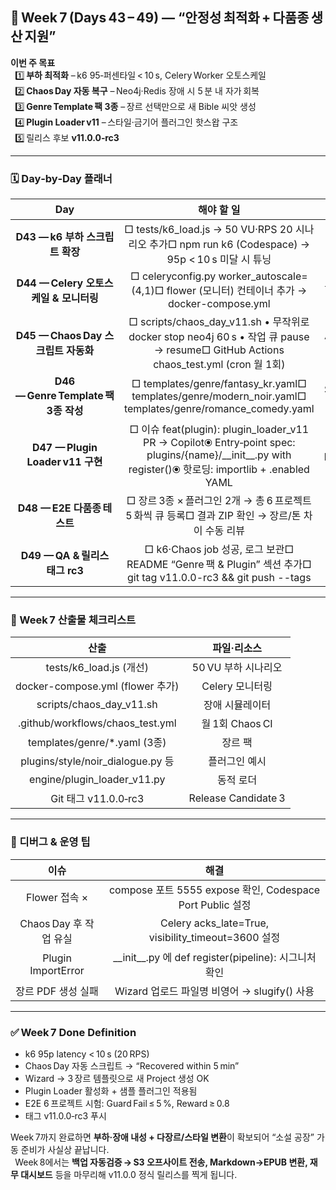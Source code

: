 ﻿## <a name="_nes7p58umtj0"></a>**📅 Week 7 (Days 43 – 49) — “안정성 최적화 + 다품종 생산 지원”**
**이번 주 목표**\
` `1️⃣ **부하 최적화** – k6 95‑퍼센타일 < 10 s, Celery Worker 오토스케일\
` `2️⃣ **Chaos Day 자동 복구** – Neo4j·Redis 장애 시 5 분 내 자가 회복\
` `3️⃣ **Genre Template 팩 3종** – 장르 선택만으로 새 Bible 씨앗 생성\
` `4️⃣ **Plugin Loader v11** – 스타일·금기어 플러그인 핫스왑 구조\
` `5️⃣ 릴리스 후보 **v11.0.0‑rc3**

-----
### <a name="_gg7jda39zkm9"></a>**🗓️ Day‑by‑Day 플래너**

|**Day**|**해야 할 일**|**세부 명령 & 검증**|**예상 h**|
| :-: | :-: | :-: | :-: |
|**D43 — k6 부하 스크립트 확장**|□ tests/k6\_load.js → 50 VU·RPS 20 시나리오 추가□ npm run k6 (Codespace) → 95p < 10 s 미달 시 튜닝|조치: Celery --autoscale 4,1, prefetch\_multiplier=1 설정 → 재시험|2|
|**D44 — Celery 오토스케일 & 모니터링**|□ celeryconfig.py worker\_autoscale=(4,1)□ flower (모니터) 컨테이너 추가 → docker-compose.yml|브라우저 :5555 꽃 모니터 페이지 열림 확인|1\.5|
|**D45 — Chaos Day 스크립트 자동화**|□ scripts/chaos\_day\_v11.sh  • 무작위로 docker stop neo4j 60 s  • 작업 큐 pause → resume□ GitHub Actions chaos\_test.yml (cron 월 1회)|Actions job 로그에 “Recovered within 300 s ✅” 메시지|2|
|**D46 — Genre Template 팩 3종 작성**|□ templates/genre/fantasy\_kr.yaml□ templates/genre/modern\_noir.yaml□ templates/genre/romance\_comedy.yaml|Streamlit Wizard → 드롭다운 장르 선택 → Bible 씨앗 생성 OK|2|
|**D47 — Plugin Loader v11 구현**|□ 이슈 feat(plugin): plugin\_loader\_v11 PR → Copilot⦿ Entry‑point spec: plugins/{name}/\_\_init\_\_.py with register()⦿ 핫로딩: importlib + .enabled YAML|샘플 플러그인 plugins/style/noir\_dialogue.py 등록 → Editor 단계 적용 확인|2|
|**D48 — E2E 다품종 테스트**|□ 장르 3종 × 플러그인 2개 → 총 6 프로젝트 5 화씩 큐 등록□ 결과 ZIP 확인 → 장르/톤 차이 수동 리뷰|Guard/Reward 통계: 5 화 평균 점수 ≥ 0.8, Fail < 5 %|2 (+대기)|
|**D49 — QA & 릴리스 태그 rc3**|□ k6·Chaos job 성공, 로그 보관□ README “Genre 팩 & Plugin” 섹션 추가□ git tag v11.0.0-rc3 && git push --tags|pytest, flake8, k6, chaos\_test.yml 모두 녹색|1|

-----
### <a name="_mvitbe8wjblw"></a>**📁 Week 7 산출물 체크리스트**

|**산출**|**파일·리소스**|
| :-: | :-: |
|tests/k6\_load.js (개선)|50 VU 부하 시나리오|
|docker-compose.yml (flower 추가)|Celery 모니터링|
|scripts/chaos\_day\_v11.sh|장애 시뮬레이터|
|.github/workflows/chaos\_test.yml|월 1회 Chaos CI|
|templates/genre/\*.yaml (3종)|장르 팩|
|plugins/style/noir\_dialogue.py 등|플러그인 예시|
|engine/plugin\_loader\_v11.py|동적 로더|
|Git 태그 v11.0.0‑rc3|Release Candidate 3|

-----
### <a name="_q4objr1lsn19"></a>**🔧 디버그 & 운영 팁**

|**이슈**|**해결**|
| :-: | :-: |
|Flower 접속 ×|compose 포트 5555 expose 확인, Codespace Port Public 설정|
|Chaos Day 후 작업 유실|Celery acks\_late=True, visibility\_timeout=3600 설정|
|Plugin ImportError|\_\_init\_\_.py 에 def register(pipeline): 시그니처 확인|
|장르 PDF 생성 실패|Wizard 업로드 파일명 비영어 → slugify() 사용|

-----
### <a name="_usxdtytaqpy6"></a>**✅ Week 7 Done Definition**
- k6 95p latency < 10 s (20 RPS)
- Chaos Day 자동 스크립트 → “Recovered within 5 min”
- Wizard → 3 장르 템플릿으로 새 Project 생성 OK
- Plugin Loader 활성화 + 샘플 플러그인 적용됨
- E2E 6 프로젝트 시험: Guard Fail ≤ 5 %, Reward ≥ 0.8
- 태그 v11.0.0‑rc3 푸시

Week 7까지 완료하면 **부하·장애 내성 + 다장르/스타일 변환**이 확보되어 “소설 공장” 가동 준비가 사실상 끝납니다.\
` `Week 8에서는 **백업 자동검증 → S3 오프사이트 전송, Markdown→EPUB 변환, 재무 대시보드** 등을 마무리해 v11.0.0 정식 릴리스를 찍게 됩니다.

